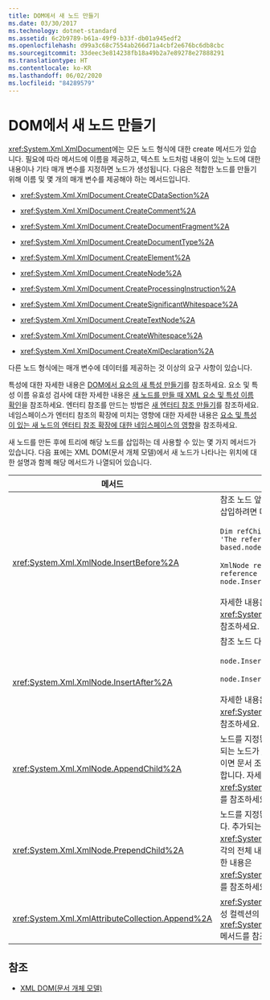 ```yaml
---
title: DOM에서 새 노드 만들기
ms.date: 03/30/2017
ms.technology: dotnet-standard
ms.assetid: 6c2b9789-b61a-49f9-b33f-db01a945edf2
ms.openlocfilehash: d99a3c68c7554ab266d71a4cbf2e676bc6db8cbc
ms.sourcegitcommit: 33deec3e814238fb18a49b2a7e89278e27888291
ms.translationtype: HT
ms.contentlocale: ko-KR
ms.lasthandoff: 06/02/2020
ms.locfileid: "84289579"
---
```

# <a name="create-new-nodes-in-the-dom"></a>DOM에서 새 노드 만들기
<xref:System.Xml.XmlDocument>에는 모든 노드 형식에 대한 create 메서드가 있습니다. 필요에 따라 메서드에 이름을 제공하고, 텍스트 노드처럼 내용이 있는 노드에 대한 내용이나 기타 매개 변수를 지정하면 노드가 생성됩니다. 다음은 적합한 노드를 만들기 위해 이름 및 몇 개의 매개 변수를 제공해야 하는 메서드입니다.  
  
- <xref:System.Xml.XmlDocument.CreateCDataSection%2A>  
  
- <xref:System.Xml.XmlDocument.CreateComment%2A>  
  
- <xref:System.Xml.XmlDocument.CreateDocumentFragment%2A>  
  
- <xref:System.Xml.XmlDocument.CreateDocumentType%2A>  
  
- <xref:System.Xml.XmlDocument.CreateElement%2A>  
  
- <xref:System.Xml.XmlDocument.CreateNode%2A>  
  
- <xref:System.Xml.XmlDocument.CreateProcessingInstruction%2A>  
  
- <xref:System.Xml.XmlDocument.CreateSignificantWhitespace%2A>  
  
- <xref:System.Xml.XmlDocument.CreateTextNode%2A>  
  
- <xref:System.Xml.XmlDocument.CreateWhitespace%2A>  
  
- <xref:System.Xml.XmlDocument.CreateXmlDeclaration%2A>  
  
 다른 노드 형식에는 매개 변수에 데이터를 제공하는 것 이상의 요구 사항이 있습니다.  
  
 특성에 대한 자세한 내용은 [DOM에서 요소의 새 특성 만들기](creating-new-attributes-for-elements-in-the-dom.md)를 참조하세요. 요소 및 특성 이름 유효성 검사에 대한 자세한 내용은 [새 노드를 만들 때 XML 요소 및 특성 이름 확인](xml-element-and-attribute-name-verification-when-creating-new-nodes.md)을 참조하세요. 엔터티 참조를 만드는 방법은 [새 엔터티 참조 만들기](creating-new-entity-references.md)를 참조하세요. 네임스페이스가 엔터티 참조의 확장에 미치는 영향에 대한 자세한 내용은 [요소 및 특성이 있는 새 노드의 엔터티 참조 확장에 대한 네임스페이스의 영향](namespace-affect-on-entity-ref-expansion-for-new-nodes.md)을 참조하세요.  
  
 새 노드를 만든 후에 트리에 해당 노드를 삽입하는 데 사용할 수 있는 몇 가지 메서드가 있습니다. 다음 표에는 XML DOM(문서 개체 모델)에서 새 노드가 나타나는 위치에 대한 설명과 함께 해당 메서드가 나열되어 있습니다.  
  
|메서드|노드 배치|  
|------------|--------------------|  
|<xref:System.Xml.XmlNode.InsertBefore%2A>|참조 노드 앞에 삽입됩니다. 예를 들어, 위치 5에 새 노드를 삽입하려면 다음과 같이 입력합니다.<br /><br /> `Dim refChild As XmlNode = node.ChildNodes(4) 'The reference is zero-based.node.InsertBefore(newChild, refChild);`<br /><br /> `XmlNode refChild = node.ChildNodes[4]; //The reference is zero-based. node.InsertBefore(newChild, refChild);`<br /><br /> 자세한 내용은 <xref:System.Xml.XmlNode.InsertBefore%2A> 메서드를 참조하세요.|  
|<xref:System.Xml.XmlNode.InsertAfter%2A>|참조 노드 다음에 삽입됩니다. 예를 들어:<br /><br /> `node.InsertAfter(newChild, refChild)`<br /><br /> `node.InsertAfter(newChild, refChild);`<br /><br /> 자세한 내용은 <xref:System.Xml.XmlNode.InsertAfter%2A> 메서드를 참조하세요.|  
|<xref:System.Xml.XmlNode.AppendChild%2A>|노드를 지정된 노드의 자식 노드 목록 끝에 추가합니다. 추가되는 노드가 <xref:System.Xml.XmlDocumentFragment>이면 문서 조각의 전체 내용이 이 노드의 자식 목록으로 이동합니다. 자세한 내용은 <xref:System.Xml.XmlNode.AppendChild%2A> 메서드를 참조하세요.|  
|<xref:System.Xml.XmlNode.PrependChild%2A>|노드를 지정된 노드의 자식 노드 목록 시작 부분에 추가합니다. 추가되는 노드가 <xref:System.Xml.XmlDocumentFragment>이면 문서 조각의 전체 내용이 이 노드의 자식 목록으로 이동합니다. 자세한 내용은 <xref:System.Xml.XmlNode.PrependChild%2A> 메서드를 참조하세요.|  
|<xref:System.Xml.XmlAttributeCollection.Append%2A>|<xref:System.Xml.XmlAttribute> 노드를 요소와 연관된 특성 컬렉션의 끝에 추가합니다. 자세한 내용은 <xref:System.Xml.XmlAttributeCollection.Append%2A> 메서드를 참조하세요.|  
  
## <a name="see-also"></a>참조

- [XML DOM(문서 개체 모델)](xml-document-object-model-dom.md)
